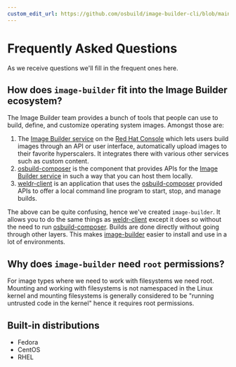 ```yaml
---
custom_edit_url: https://github.com/osbuild/image-builder-cli/blob/main/doc/10-faq.md
---
```

# Frequently Asked Questions

<!--
[//]: # ( DO NOT MODIFY THIS FILE! )
[//]: # ( This content is generated by `scripts/pull_readmes.py` )
[//]: # ( Rather change the source of this: https://github.com/osbuild/image-builder-cli/blob/main/doc/10-faq.md )
-->

As we receive questions we'll fill in the frequent ones here.

## How does `image-builder` fit into the Image Builder ecosystem?

The Image Builder team provides a bunch of tools that people can use to build, define, and customize operating system images. Amongst those are:

1. The [Image Builder service](https://console.redhat.com/insights/image-builder/) on the [Red Hat Console](https://console.redhat.com/) which lets users build images through an API or user interface, automatically upload images to their favorite hyperscalers. It integrates there with various other services such as custom content.
2. [osbuild-composer](https://github.com/osbuild/osbuild-composer) is the component that provides APIs for the [Image Builder service](https://console.redhat.com/insights/image-builder/) in such a way that you can host them locally.
3. [weldr-client](https://github.com/osbuild/weldr-client) is an application that uses the [osbuild-composer](https://github.com/osbuild/osbuild-composer) provided APIs to offer a local command line program to start, stop, and manage builds.

The above can be quite confusing, hence we've created `image-builder`. It allows you to do the same things as [weldr-client](https://github.com/osbuild/weldr-client) except it does so without the need to run [osbuild-composer](https://github.com/osbuild/osbuild-composer). Builds are done directly without going through other layers. This makes [image-builder](https://github.com/osbuild/image-builder-cli) easier to install and use in a lot of environments.

## Why does `image-builder` need `root` permissions?

For image types where we need to work with filesystems we need root. Mounting and working with filesystems is not namespaced in the Linux kernel and mounting filesystems is generally considered to be "running untrusted code in the kernel" hence it requires root permissions.

## Built-in distributions

- Fedora
- CentOS
- RHEL

